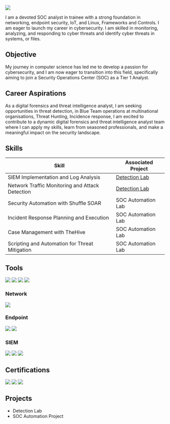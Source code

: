 <a href="https://www.linkedin.com/in/guerrier-jonathan-4743471a2"><img src="https://img.shields.io/badge/-LinkedIn-0072b1?&style=for-the-badge&logo=linkedin&logoColor=white" /></a>

I am a devoted SOC analyst in trainee with a strong foundation in networking, endpoint security, IoT, and Linux, Frameworks and Controls. I am eager to launch my career in cybersecurity. I am skilled in monitoring, analyzing, and responding to cyber threats and identify cyber threats in systems, or files.

## Objective

My journey in computer science has led me to develop a passion for cybersecurity, and I am now eager to transition into this field, specifically aiming to join a Security Operations Center (SOC) as a Tier 1 Analyst.

## Career Aspirations

As a digital forensics and threat intelligence analyst, I am seeking opportunities in threat detection, in Blue Team operations at multinational organisations, Threat Hunting, Incidence response, I am excited to contribute to a dynamic digital forensics and threat intelligence analyst team where I can apply my skills, learn from seasoned professionals, and make a meaningful impact on the security landscape.

## Skills

| Skill                                         | Associated Project         |
|-----------------------------------------------|----------------------------|
| SIEM Implementation and Log Analysis          | <a href="https://google.com">Detection Lab</a>|
| Network Traffic Monitoring and Attack Detection | <a href="https://google.com">Detection Lab</a>|
| Security Automation with Shuffle SOAR         | SOC Automation Lab|
| Incident Response Planning and Execution      | SOC Automation Lab|
| Case Management with TheHive                  | SOC Automation Lab|
| Scripting and Automation for Threat Mitigation | SOC Automation Lab|

## Tools

<div>
  <a href="https://www.kali.org"><img src="https://img.shields.io/badge/-Kali_Linux-557C9B?&style=for-the-badge&logo=kali&logoColor=white" /></a>
  <a href="https://www.metasploit.com"><img src="https://img.shields.io/badge/-Metasploit-000000?&style=for-the-badge&logo=metasploit&logoColor=white" /></a>
  <a href="https://portswigger.net/burp"><img src="https://img.shields.io/badge/-Burp_Suite-8A0000?&style=for-the-badge&logo=burp-suite&logoColor=white" /></a>
  <a href="https://nmap.org"><img src="https://img.shields.io/badge/-Nmap-000000?&style=for-the-badge&logo=nmap&logoColor=white" /></a>
</div>

### Network
<div>
    <a href="https://www.wireshark.org"><img src="https://img.shields.io/badge/-Wireshark-1679A7?&style=for-the-badge&logo=Wireshark&logoColor=white" /></a>
</div>

### Endpoint
<div>
    <img src="https://img.shields.io/badge/-Microsoft_Defender_for_Endpoint-00A4EF?&style=for-the-badge&logo=Microsoft&logoColor=white" />
    <img src="https://img.shields.io/badge/-Velociraptor-4B275F?&style=for-the-badge&logo=Velociraptor&logoColor=white" />
</div>

### SIEM
<div>
    <img src="https://img.shields.io/badge/-Microsoft_Sentinel-0078D4?&style=for-the-badge&logo=Microsoft&logoColor=white" />
    <img src="https://img.shields.io/badge/-Splunk-000000?&style=for-the-badge&logo=Splunk&logoColor=white" />
    <img src="https://img.shields.io/badge/-Elastic-005571?&style=for-the-badge&logo=Elastic&logoColor=white" />
</div>

## Certifications
<div>
<img src="https://img.shields.io/badge/-Security%2B-FF0000?&style=for-the-badge&logo=CompTIA&logoColor=white" />
<img src="https://img.shields.io/badge/-Network%2B-007ACC?&style=for-the-badge&logo=CompTIA&logoColor=white" />
<img src="https://img.shields.io/badge/-A%2B-4D4D4D?&style=for-the-badge&logo=CompTIA&logoColor=white" />
</div>

## Projects
- Detection Lab
- SOC Automation Project
